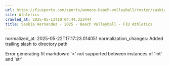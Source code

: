 ```yaml
---
url: https://fiusports.com/sports/womens-beach-volleyball/roster/saskia-hernandez/13014/
site: Athletics
crawled_at: 2025-05-13T10:04:44.223444
title: Saskia Hernandez - 2025 - Beach Volleyball - FIU Athletics
---
```

normalized_at: 2025-05-22T17:17:23.014051
normalization_changes: Added trailing slash to directory path

Error generating fit markdown: '<' not supported between instances of 'int' and 'str'